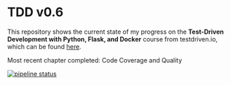 # TDD v0.6

This repository shows the current state of my progress on the **Test-Driven Development with Python, Flask, and Docker** course from testdriven.io, which can be found [here](https://testdriven.io/courses/tdd-flask/).

Most recent chapter completed: Code Coverage and Quality

[![pipeline status](https://gitlab.com/tom-parry/tdd/badges/master/pipeline.svg)](https://gitlab.com/tom-parry/tdd/commits/master)